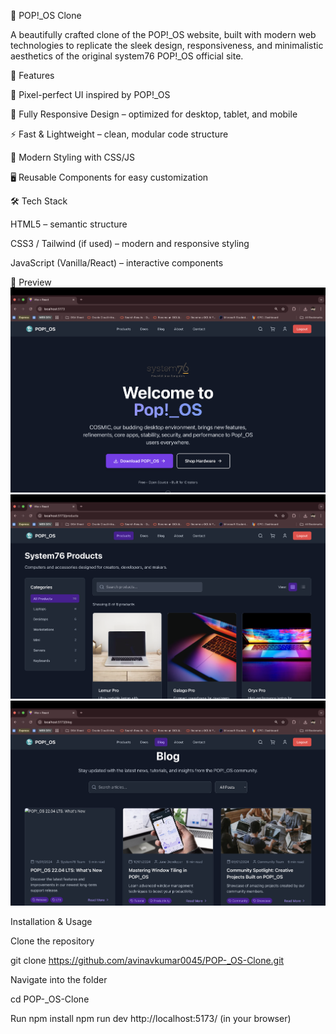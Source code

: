 🌌 POP!_OS Clone

A beautifully crafted clone of the POP!_OS website, built with modern web technologies to replicate the sleek design, responsiveness, and minimalistic aesthetics of the original system76 POP!_OS official site.

🚀 Features

🎨 Pixel-perfect UI inspired by POP!_OS

📱 Fully Responsive Design – optimized for desktop, tablet, and mobile

⚡ Fast & Lightweight – clean, modular code structure

🌈 Modern Styling with CSS/JS

🖥️ Reusable Components for easy customization


🛠️ Tech Stack

HTML5 – semantic structure

CSS3 / Tailwind (if used) – modern and responsive styling

JavaScript (Vanilla/React) – interactive components

📸 Preview
![image alt](https://github.com/avinavkumar0045/POP-_OS-Clone/blob/main/public/POP!_OS%20home.png?raw=true)
![image alt](https://github.com/avinavkumar0045/POP-_OS-Clone/blob/main/public/Products.png?raw=true)
![image alt](https://github.com/avinavkumar0045/POP-_OS-Clone/blob/main/public/Blog.png?raw=true)
  


Installation & Usage

Clone the repository

git clone https://github.com/avinavkumar0045/POP-_OS-Clone.git


Navigate into the folder

cd POP-_OS-Clone

Run
 npm install 
 npm run dev
 http://localhost:5173/ (in your browser)
